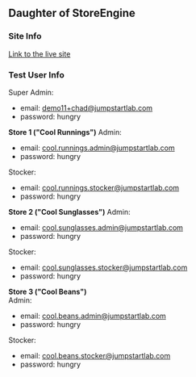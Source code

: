 ## Daughter of StoreEngine

### Site Info

[Link to the live site](http://daughterofstoreengine.herokuapp.com/ "Daughter of Store Engine")

### Test User Info

Super Admin:
 - email: demo11+chad@jumpstartlab.com
 - password: hungry

**Store 1 ("Cool Runnings")**
Admin:
 - email: cool.runnings.admin@jumpstartlab.com
 - password: hungry

Stocker:
 - email: cool.runnings.stocker@jumpstartlab.com
 - password: hungry


**Store 2 ("Cool Sunglasses")**
Admin:
 - email: cool.sunglasses.admin@jumpstartlab.com
 - password: hungry

Stocker:
 - email: cool.sunglasses.stocker@jumpstartlab.com
 - password: hungry


**Store 3 ("Cool Beans")**  
Admin:
 - email: cool.beans.admin@jumpstartlab.com
 - password: hungry

Stocker:
 - email: cool.beans.stocker@jumpstartlab.com
 - password: hungry

